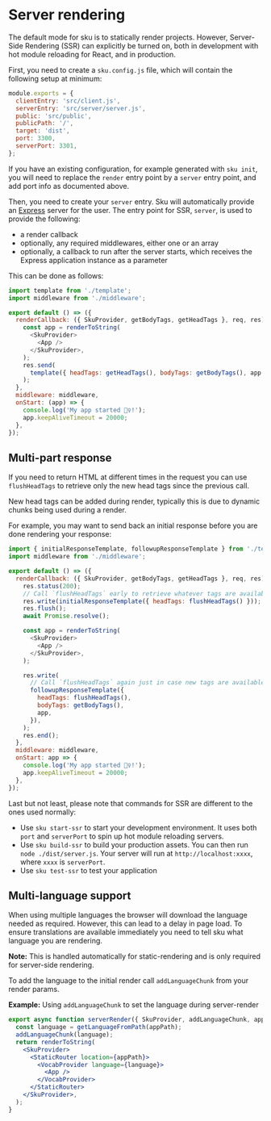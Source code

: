 # Server rendering

The default mode for sku is to statically render projects. However, Server-Side Rendering (SSR) can explicitly be turned on, both in development with hot module reloading for React, and in production.

First, you need to create a `sku.config.js` file, which will contain the following setup at minimum:

```js
module.exports = {
  clientEntry: 'src/client.js',
  serverEntry: 'src/server/server.js',
  public: 'src/public',
  publicPath: '/',
  target: 'dist',
  port: 3300,
  serverPort: 3301,
};
```

If you have an existing configuration, for example generated with `sku init`, you will need to replace the `render` entry point by a `server` entry point, and add port info as documented above.

Then, you need to create your `server` entry. Sku will automatically provide an [Express](https://expressjs.com/) server for the user. The entry point for SSR, `server`, is used to provide the following:

- a render callback
- optionally, any required middlewares, either one or an array
- optionally, a callback to run after the server starts, which receives the Express application instance as a parameter

This can be done as follows:

```js
import template from './template';
import middleware from './middleware';

export default () => ({
  renderCallback: ({ SkuProvider, getBodyTags, getHeadTags }, req, res) => {
    const app = renderToString(
      <SkuProvider>
        <App />
      </SkuProvider>,
    );
    res.send(
      template({ headTags: getHeadTags(), bodyTags: getBodyTags(), app }),
    );
  },
  middleware: middleware,
  onStart: (app) => {
    console.log('My app started 👯‍♀️!');
    app.keepAliveTimeout = 20000;
  },
});
```

## Multi-part response

If you need to return HTML at different times in the request you can use `flushHeadTags` to retrieve only the new head tags since the previous call.

New head tags can be added during render, typically this is due to dynamic chunks being used during a render.

For example, you may want to send back an initial response before you are done rendering your response:

```js
import { initialResponseTemplate, followupResponseTemplate } from './template';
import middleware from './middleware';

export default () => ({
  renderCallback: ({ SkuProvider, getBodyTags, getHeadTags }, req, res) => {
    res.status(200);
    // Call `flushHeadTags` early to retrieve whatever tags are available.
    res.write(initialResponseTemplate({ headTags: flushHeadTags() }));
    res.flush();
    await Promise.resolve();

    const app = renderToString(
      <SkuProvider>
        <App />
      </SkuProvider>,
    );

    res.write(
      // Call `flushHeadTags` again just in case new tags are available.
      followupResponseTemplate({
        headTags: flushHeadTags(),
        bodyTags: getBodyTags(),
        app,
      }),
    );
    res.end();
  },
  middleware: middleware,
  onStart: app => {
    console.log('My app started 👯‍♀️!');
    app.keepAliveTimeout = 20000;
  },
});
```

Last but not least, please note that commands for SSR are different to the ones used normally:

- Use `sku start-ssr` to start your development environment. It uses both `port` and `serverPort` to spin up hot module reloading servers.
- Use `sku build-ssr` to build your production assets. You can then run `node ./dist/server.js`. Your server will run at `http://localhost:xxxx`, where `xxxx` is `serverPort`.
- Use `sku test-ssr` to test your application

## Multi-language support

When using multiple languages the browser will download the language needed as required. However, this can lead to a delay in page load. To ensure translations are available immediately you need to tell sku what language you are rendering.

**Note:** This is handled automatically for static-rendering and is only required for server-side rendering.

To add the language to the initial render call `addLanguageChunk` from your render params.

**Example:** Using `addLanguageChunk` to set the language during server-render

```jsx
export async function serverRender({ SkuProvider, addLanguageChunk, appPath }) {
  const language = getLanguageFromPath(appPath);
  addLanguageChunk(language);
  return renderToString(
    <SkuProvider>
      <StaticRouter location={appPath}>
        <VocabProvider language={language}>
          <App />
        </VocabProvider>
      </StaticRouter>
    </SkuProvider>,
  );
}
```

